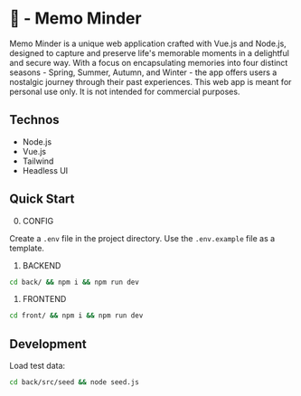 # 💌 - Memo Minder

Memo Minder is a unique web application crafted with Vue.js and Node.js, designed to capture and preserve life's memorable moments in a delightful and secure way. With a focus on encapsulating memories into four distinct seasons - Spring, Summer, Autumn, and Winter - the app offers users a nostalgic journey through their past experiences.
This web app is meant for personal use only. It is not intended for commercial purposes.

## Technos

- Node.js
- Vue.js
- Tailwind
- Headless UI

## Quick Start

0. CONFIG

Create a `.env` file in the project directory. Use the `.env.example` file as a template.

1. BACKEND

```bash
cd back/ && npm i && npm run dev
```

1. FRONTEND

```bash
cd front/ && npm i && npm run dev
```

## Development

Load test data:

```bash
cd back/src/seed && node seed.js
```
